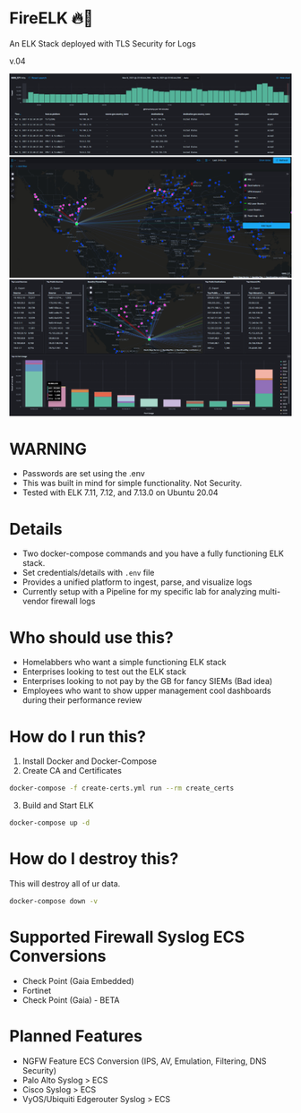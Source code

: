 # FireELK 🔥🦌
An ELK Stack deployed with TLS Security for Logs

v.04

![Firewall Logs](https://github.com/maxabaumgarten/fireelk/blob/master/images/firewall%20logs.PNG)
![Cool Pew Pew Map](https://github.com/maxabaumgarten/fireelk/blob/master/images/firewall%20laser%20beam%20map.PNG)
![ELK Firewall Charts](https://github.com/maxabaumgarten/fireelk/blob/master/images/elk%20firewall%20visualization.PNG)

# WARNING

- Passwords are set using the .env
- This was built in mind for simple functionality. Not Security.
- Tested with ELK 7.11, 7.12, and 7.13.0 on Ubuntu 20.04

# Details
- Two docker-compose commands and you have a fully functioning ELK stack.
- Set credentials/details with ```.env``` file
- Provides a unified platform to ingest, parse, and visualize logs
- Currently setup with a Pipeline for my specific lab for analyzing multi-vendor firewall logs

# Who should use this?
- Homelabbers who want a simple functioning ELK stack
- Enterprises looking to test out the ELK stack
- Enterprises looking to not pay by the GB for fancy SIEMs (Bad idea)
- Employees who want to show upper management cool dashboards during their performance review

# How do I run this?
1. Install Docker and Docker-Compose
2. Create CA and Certificates
```sh
docker-compose -f create-certs.yml run --rm create_certs
```
3. Build and Start ELK
```sh
docker-compose up -d
```

# How do I destroy this?

This will destroy all of ur data.
```sh
docker-compose down -v
```

# Supported Firewall Syslog ECS Conversions
- Check Point (Gaia Embedded)
- Fortinet
- Check Point (Gaia) - BETA

# Planned Features

- NGFW Feature ECS Conversion (IPS, AV, Emulation, Filtering, DNS Security)
- Palo Alto Syslog > ECS
- Cisco Syslog > ECS
- VyOS/Ubiquiti Edgerouter Syslog > ECS
